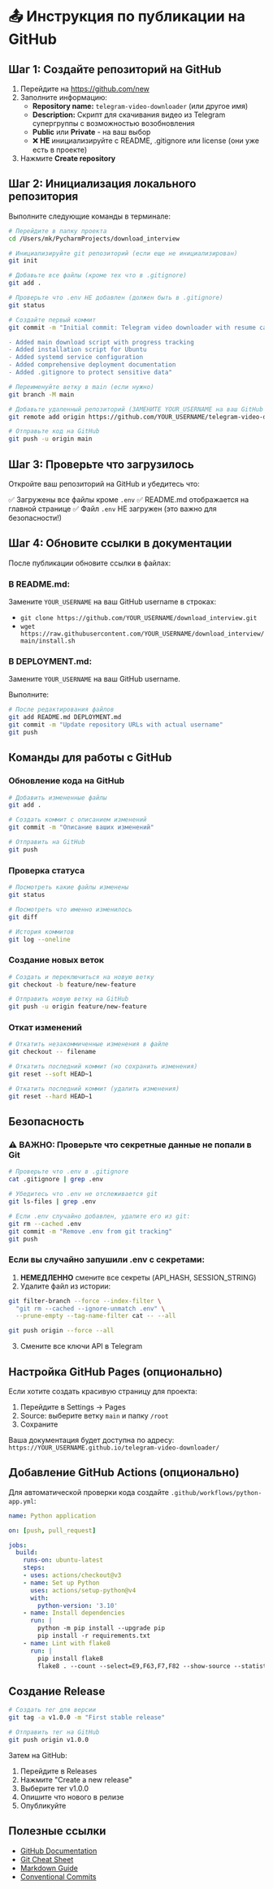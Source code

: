 # 📤 Инструкция по публикации на GitHub

## Шаг 1: Создайте репозиторий на GitHub

1. Перейдите на https://github.com/new
2. Заполните информацию:
   - **Repository name:** `telegram-video-downloader` (или другое имя)
   - **Description:** Скрипт для скачивания видео из Telegram супергруппы с возможностью возобновления
   - **Public** или **Private** - на ваш выбор
   - ❌ **НЕ** инициализируйте с README, .gitignore или license (они уже есть в проекте)
3. Нажмите **Create repository**

## Шаг 2: Инициализация локального репозитория

Выполните следующие команды в терминале:

```bash
# Перейдите в папку проекта
cd /Users/mk/PycharmProjects/download_interview

# Инициализируйте git репозиторий (если еще не инициализирован)
git init

# Добавьте все файлы (кроме тех что в .gitignore)
git add .

# Проверьте что .env НЕ добавлен (должен быть в .gitignore)
git status

# Создайте первый коммит
git commit -m "Initial commit: Telegram video downloader with resume capability

- Added main download script with progress tracking
- Added installation script for Ubuntu
- Added systemd service configuration
- Added comprehensive deployment documentation
- Added .gitignore to protect sensitive data"

# Переименуйте ветку в main (если нужно)
git branch -M main

# Добавьте удаленный репозиторий (ЗАМЕНИТЕ YOUR_USERNAME на ваш GitHub username!)
git remote add origin https://github.com/YOUR_USERNAME/telegram-video-downloader.git

# Отправьте код на GitHub
git push -u origin main
```

## Шаг 3: Проверьте что загрузилось

Откройте ваш репозиторий на GitHub и убедитесь что:

✅ Загружены все файлы кроме `.env`
✅ README.md отображается на главной странице
✅ Файл `.env` НЕ загружен (это важно для безопасности!)

## Шаг 4: Обновите ссылки в документации

После публикации обновите ссылки в файлах:

### В README.md:

Замените `YOUR_USERNAME` на ваш GitHub username в строках:
- `git clone https://github.com/YOUR_USERNAME/download_interview.git`
- `wget https://raw.githubusercontent.com/YOUR_USERNAME/download_interview/main/install.sh`

### В DEPLOYMENT.md:

Замените `YOUR_USERNAME` на ваш GitHub username.

Выполните:

```bash
# После редактирования файлов
git add README.md DEPLOYMENT.md
git commit -m "Update repository URLs with actual username"
git push
```

## Команды для работы с GitHub

### Обновление кода на GitHub

```bash
# Добавить измененные файлы
git add .

# Создать коммит с описанием изменений
git commit -m "Описание ваших изменений"

# Отправить на GitHub
git push
```

### Проверка статуса

```bash
# Посмотреть какие файлы изменены
git status

# Посмотреть что именно изменилось
git diff

# История коммитов
git log --oneline
```

### Создание новых веток

```bash
# Создать и переключиться на новую ветку
git checkout -b feature/new-feature

# Отправить новую ветку на GitHub
git push -u origin feature/new-feature
```

### Откат изменений

```bash
# Откатить незакоммиченные изменения в файле
git checkout -- filename

# Откатить последний коммит (но сохранить изменения)
git reset --soft HEAD~1

# Откатить последний коммит (удалить изменения)
git reset --hard HEAD~1
```

## Безопасность

### ⚠️ ВАЖНО: Проверьте что секретные данные не попали в Git

```bash
# Проверьте что .env в .gitignore
cat .gitignore | grep .env

# Убедитесь что .env не отслеживается git
git ls-files | grep .env

# Если .env случайно добавлен, удалите его из git:
git rm --cached .env
git commit -m "Remove .env from git tracking"
git push
```

### Если вы случайно запушили .env с секретами:

1. **НЕМЕДЛЕННО** смените все секреты (API_HASH, SESSION_STRING)
2. Удалите файл из истории:
```bash
git filter-branch --force --index-filter \
  "git rm --cached --ignore-unmatch .env" \
  --prune-empty --tag-name-filter cat -- --all

git push origin --force --all
```
3. Смените все ключи API в Telegram

## Настройка GitHub Pages (опционально)

Если хотите создать красивую страницу для проекта:

1. Перейдите в Settings → Pages
2. Source: выберите ветку `main` и папку `/root`
3. Сохраните

Ваша документация будет доступна по адресу:
`https://YOUR_USERNAME.github.io/telegram-video-downloader/`

## Добавление GitHub Actions (опционально)

Для автоматической проверки кода создайте `.github/workflows/python-app.yml`:

```yaml
name: Python application

on: [push, pull_request]

jobs:
  build:
    runs-on: ubuntu-latest
    steps:
    - uses: actions/checkout@v3
    - name: Set up Python
      uses: actions/setup-python@v4
      with:
        python-version: '3.10'
    - name: Install dependencies
      run: |
        python -m pip install --upgrade pip
        pip install -r requirements.txt
    - name: Lint with flake8
      run: |
        pip install flake8
        flake8 . --count --select=E9,F63,F7,F82 --show-source --statistics
```

## Создание Release

```bash
# Создать тег для версии
git tag -a v1.0.0 -m "First stable release"

# Отправить тег на GitHub
git push origin v1.0.0
```

Затем на GitHub:
1. Перейдите в Releases
2. Нажмите "Create a new release"
3. Выберите тег v1.0.0
4. Опишите что нового в релизе
5. Опубликуйте

## Полезные ссылки

- [GitHub Documentation](https://docs.github.com/)
- [Git Cheat Sheet](https://education.github.com/git-cheat-sheet-education.pdf)
- [Markdown Guide](https://www.markdownguide.org/)
- [Conventional Commits](https://www.conventionalcommits.org/)
